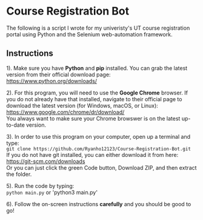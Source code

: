 # Course Registration Bot
The following is a script I wrote for my univeristy's UT course registration
portal using Python and the Selenium web-automation framework.

## Instructions
1). Make sure you have **Python** and **pip** installed. You can grab the latest version from
their official download page: <br />
https://www.python.org/downloads/

2). For this program, you will need to use the **Google Chrome** browser. If you do not already have that installed, navigate to their official page to download the latest version (for Windows, macOS, or Linux): <br />
https://www.google.com/chrome/dr/download/ <br />
You always want to make sure your Chrome browswer is on the latest up-to-date version.

3). In order to use this program on your computer, open up a terminal and type: <br>
`git clone https://github.com/Ryanho12123/Course-Registration-Bot.git` <br />
If you do not have git installed, you can either download it from here: https://git-scm.com/downloads <br />
Or you can just click the green Code button, Download ZIP, and then extract the folder.

5). Run the code by typing: <br />
`python main.py` or 'python3 main.py'

6). Follow the on-screen instructions **carefully** and you should be good to go!
